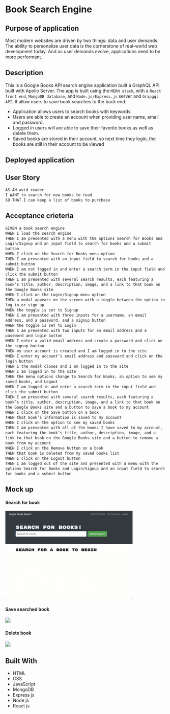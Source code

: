 # Book Search Engine

## Purpose of application
Most modern websites are driven by two things: data and user demands. The ability to personalize user data is the cornerstone of real-world web development today. And as user demands evolve, applications need to be more performant.

## Description 
This is a Google Books API search engine application built a GraphQL API built with Apollo Server. The app is built using the ```MERN stack```, with a ```React front end```, ```MongoDB database```, and ```Node.js/Express.js``` server and ```Grapgql API```. It allow users to save book searches to the back end.  
* Application allows users to search books with keywords.  
* Users are able to create an account when providing user name, email and password.  
* Logged in users will are able to save their favorite books as well as delete them.  
* Saved books are stored in their account, so next time they login, the books are still in their account to be viewed  

## Deployed application


## User Story
```
AS AN avid reader  
I WANT to search for new books to read  
SO THAT I can keep a list of books to purchase  
```
## Acceptance crieteria
```
GIVEN a book search engine  
WHEN I load the search engine  
THEN I am presented with a menu with the options Search for Books and Login/Signup and an input field to search for books and a submit button  
WHEN I click on the Search for Books menu option  
THEN I am presented with an input field to search for books and a submit button  
WHEN I am not logged in and enter a search term in the input field and click the submit button  
THEN I am presented with several search results, each featuring a book’s title, author, description, image, and a link to that book on the Google Books site  
WHEN I click on the Login/Signup menu option  
THEN a modal appears on the screen with a toggle between the option to log in or sign up  
WHEN the toggle is set to Signup  
THEN I am presented with three inputs for a username, an email address, and a password, and a signup button  
WHEN the toggle is set to Login  
THEN I am presented with two inputs for an email address and a password and login button  
WHEN I enter a valid email address and create a password and click on the signup button  
THEN my user account is created and I am logged in to the site  
WHEN I enter my account’s email address and password and click on the login button  
THEN I the modal closes and I am logged in to the site  
WHEN I am logged in to the site  
THEN the menu options change to Search for Books, an option to see my saved books, and Logout  
WHEN I am logged in and enter a search term in the input field and click the submit button  
THEN I am presented with several search results, each featuring a book’s title, author, description, image, and a link to that book on the Google Books site and a button to save a book to my account  
WHEN I click on the Save button on a book  
THEN that book’s information is saved to my account  
WHEN I click on the option to see my saved books  
THEN I am presented with all of the books I have saved to my account, each featuring the book’s title, author, description, image, and a link to that book on the Google Books site and a button to remove a book from my account  
WHEN I click on the Remove button on a book  
THEN that book is deleted from my saved books list  
WHEN I click on the Logout button  
THEN I am logged out of the site and presented with a menu with the options Search for Books and Login/Signup and an input field to search for books and a submit button   
```  

## Mock up

#### Search for book

<div>
    <img src="./images/1.gif" width="400px"/> 
</div>

#### Save searched book

<div>
    <img src="./images/2.gif" width="400px"/> 
</div>

#### Delete book

<div>
    <img src="./images/3.gif" width="400px"/> 
</div>

## Built With
* HTML
* CSS
* JavaScript
* MongoDB
* Express js
* Node js
* React js
